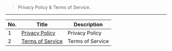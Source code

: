 > Privacy Policy & Terms of Service.

---

| No. | Title                                                                      | Description      |
| --- | -------------------------------------------------------------------------- | ---------------- |
| 1   | [Privacy Policy](en/terms-of-service-privacy-policy/privacy-policy.md)     | Privacy Policy   |
| 2   | [Terms of Service](en/terms-of-service-privacy-policy/terms-of-service.md) | Terms of Service |
